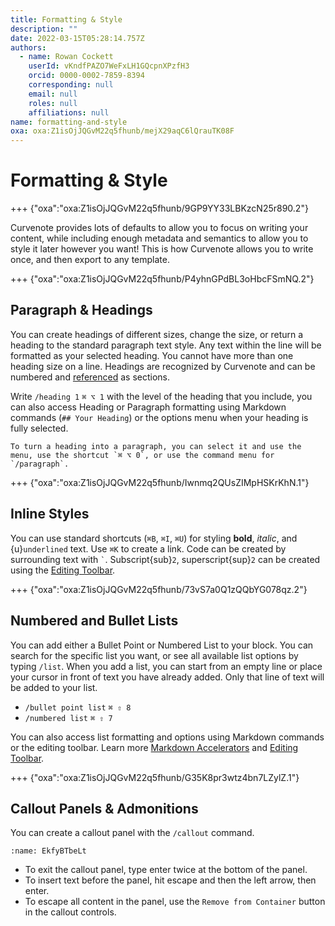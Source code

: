 ```yaml
---
title: Formatting & Style
description: ""
date: 2022-03-15T05:28:14.757Z
authors:
  - name: Rowan Cockett
    userId: vKndfPAZO7WeFxLH1GQcpnXPzfH3
    orcid: 0000-0002-7859-8394
    corresponding: null
    email: null
    roles: null
    affiliations: null
name: formatting-and-style
oxa: oxa:Z1isOjJQGvM22q5fhunb/mejX29aqC6lQrauTK08F
---
```


# Formatting & Style

+++ {"oxa":"oxa:Z1isOjJQGvM22q5fhunb/9GP9YY33LBKzcN25r890.2"}

Curvenote provides lots of defaults to allow you to focus on writing your content, while including enough metadata and semantics to allow you to style it later however you want! This is how Curvenote allows you to write once, and then export to any template.

+++ {"oxa":"oxa:Z1isOjJQGvM22q5fhunb/P4yhnGPdBL3oHbcFSmNQ.2"}

## Paragraph & Headings

You can create headings of different sizes, change the size, or return a heading to the standard paragraph text style. Any text within the line will be formatted as your selected heading. You cannot have more than one heading size on a line. Headings are recognized by Curvenote and can be numbered and [referenced](oxa:Z1isOjJQGvM22q5fhunb/kM7RCPH0vEYtXYMgTN6G "Internal References") as sections.

Write `/heading 1` `⌘ ⌥ 1` with the level of the heading that you include, you can also access Heading or Paragraph formatting using Markdown commands (`## Your Heading`) or the options menu when your heading is fully selected.

````{important}
To turn a heading into a paragraph, you can select it and use the menu, use the shortcut `⌘ ⌥ 0`, or use the command menu for `/paragraph`.

````

+++ {"oxa":"oxa:Z1isOjJQGvM22q5fhunb/Iwnmq2QUsZIMpHSKrKhN.1"}

## Inline Styles

You can use standard shortcuts (`⌘B`, `⌘I`, `⌘U`) for styling **bold**, *italic*, and {u}`underlined` text. Use `⌘K` to create a link. Code can be created by surrounding text with `` ` ``. Subscript{sub}`2`, superscript{sup}`2` can be created using the [Editing Toolbar](oxa:Z1isOjJQGvM22q5fhunb/FXp6KALoOyrnk0w5XgQT "Editing Toolbar").

+++ {"oxa":"oxa:Z1isOjJQGvM22q5fhunb/73vS7a0Q1zQQbYG078qz.2"}

## Numbered and Bullet Lists

You can add either a Bullet Point or Numbered List to your block. You can search for the specific list you want, or see all available list options by typing `/list`. When you add a list, you can start from an empty line or place your cursor in front of text you have already added. Only that line of text will be added to your list.

* `/bullet point list` `⌘ ⇧ 8`
* `/numbered list` `⌘ ⇧ 7`

You can also access list formatting and options using Markdown commands or the editing toolbar. Learn more [Markdown Accelerators](oxa:Z1isOjJQGvM22q5fhunb/CR4x2BBf2tUF5l0BmMNK "Markdown Accelerators") and [Editing Toolbar](oxa:Z1isOjJQGvM22q5fhunb/FXp6KALoOyrnk0w5XgQT "Editing Toolbar").

+++ {"oxa":"oxa:Z1isOjJQGvM22q5fhunb/G35K8pr3wtz4bn7LZylZ.1"}

## Callout Panels & Admonitions

You can create a callout panel with the `/callout` command.

```{figure} images/Z1isOjJQGvM22q5fhunb-gDTBpd8sdcjFewD9KRYT-v1.png
:name: EkfyBTbeLt
```

* To exit the callout panel, type enter twice at the bottom of the panel.
* To insert text before the panel, hit escape and then the left arrow, then enter.
* To escape all content in the panel, use the `Remove from Container` button in the callout controls.

